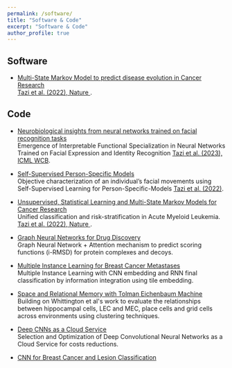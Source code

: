 ```yaml
---
permalink: /software/
title: "Software & Code"
excerpt: "Software & Code"
author_profile: true
---
```


## Software 

- [Multi-State Markov Model to predict disease evolution in Cancer Research](https://www.aml-risk-model.com/) <br>
  [Tazi et al. (2022), Nature ](https://www.nature.com/articles/s41467-022-32103-8).

## Code
- [Neurobiological insights from neural networks trained on facial recognition tasks](https://github.com/yanistazi/Identity_Expression_Specialization) <br>
  Emergence of Interpretable Functional Specialization in Neural Networks Trained on Facial Expression and Identity Recognition
  [Tazi et al. (2023), ICML WCB]().

- [Self-Supervised Person-Specific Models](https://github.com/yanistazi/PSM_release) <br>
  Objective characterization of an individual’s facial movements using Self-Supervised Learning for Person-Specific-Models
  [Tazi et al. (2022)](https://arxiv.org/abs/2211.08279).

- [Unsupervised, Statistical Learning and Multi-State Markov Models for Cancer Research](https://github.com/papaemmelab/Tazi_NatureC_AML) <br>
  Unified classification and risk-stratification in Acute Myeloid Leukemia.
  [Tazi et al. (2022), Nature ](https://www.nature.com/articles/s41467-022-32103-8).

- [Graph Neural Networks for Drug Discovery](https://github.com/yanistazi/Graph_Neural_Net_Protein-Protein-Complexes) <br>
  Graph Neural Network + Attention mechanism to predict scoring functions (i-RMSD) for protein complexes and decoys.

- [Multiple Instance Learning for Breast Cancer Metastases](https://github.com/yanistazi/MIL_CNN_RNN_Imaging) <br>
  Multiple Instance Learning with CNN embedding and RNN final classification by information integration using tile embedding.
  
- [Space and Relational Memory with Tolman Eichenbaum Machine](https://github.com/yanistazi/Flexible_VR_Tolman-Eichenbaum-Machine) <br>
  Building on Whittington et al's work to evaluate the relationships between hippocampal cells, LEC and MEC, place cells and grid cells across environments 
  using clustering techniques.

- [Deep CNNs as a Cloud Service](https://github.com/yanistazi/DeepCNN-as-a-Service) <br>
Selection and Optimization of Deep Convolutional Neural Networks as a Cloud Service for costs reductions.

- [CNN for Breast Cancer and Lesion Classification](https://github.com/yanistazi/DeepCNN_Breast_MRI) <br>
  
